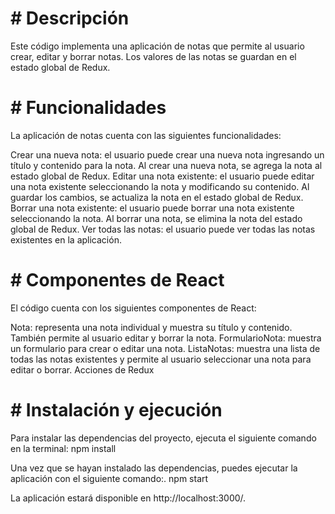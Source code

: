# # Descripción ##
Este código implementa una aplicación de notas que permite al usuario crear, editar y borrar notas. Los valores de las notas se guardan en el estado global de Redux.

# # Funcionalidades ##
La aplicación de notas cuenta con las siguientes funcionalidades:

Crear una nueva nota: el usuario puede crear una nueva nota ingresando un título y contenido para la nota. Al crear una nueva nota, se agrega la nota al estado global de Redux.
Editar una nota existente: el usuario puede editar una nota existente seleccionando la nota y modificando su  contenido. Al guardar los cambios, se actualiza la nota en el estado global de Redux.
Borrar una nota existente: el usuario puede borrar una nota existente seleccionando la nota. Al borrar una nota, se elimina la nota del estado global de Redux.
Ver todas las notas: el usuario puede ver todas las notas existentes en la aplicación.


# # Componentes de React ##
El código cuenta con los siguientes componentes de React:

Nota: representa una nota individual y muestra su título y contenido. También permite al usuario editar y borrar la nota.
FormularioNota: muestra un formulario para crear o editar una nota.
ListaNotas: muestra una lista de todas las notas existentes y permite al usuario seleccionar una nota para editar o borrar.
Acciones de Redux

# # Instalación y ejecución ##
Para instalar las dependencias del proyecto, ejecuta el siguiente comando en la terminal:
npm install

Una vez que se hayan instalado las dependencias, puedes ejecutar la aplicación con el siguiente comando:.
npm start


La aplicación estará disponible en http://localhost:3000/.


